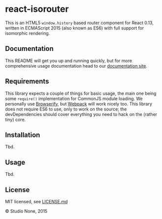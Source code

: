 # react-isorouter

This is an HTML5 `window.history` based router component for React 0.13, written in ECMAScript 2015 (also known as ES6) with full support for isomorphic rendering.

## Documentation

This README will get you up and running quickly, but for more comprehensive usage documentation head to our [documentation site](http://studionone.github.io/react-isorouter).

## Requirements

This library expects a couple of things for basic usage, the main one being some `require()` implementation for CommonJS module loading. We personally use [Browserify](http://browserify.org), but [Webpack](http://webpack.github.io) will work nicely too. This library does not require ES6 to use, only to work on the source; the devDependencies should cover everything you need to hack on the (rather tiny) core.

## Installation

Tbd.

## Usage

Tbd.

## License

MIT licensed, see [LICENSE.md](LICENSE.md)

&copy; Studio None, 2015
